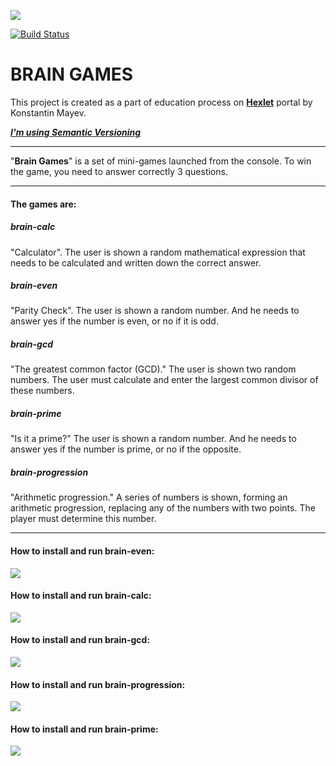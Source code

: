 <a href="https://codeclimate.com/github/kmayev/python-project-lvl1/maintainability"><img src="https://api.codeclimate.com/v1/badges/06967d6e483291247be1/maintainability" /></a>

[![Build Status](https://travis-ci.com/kmayev/python-project-lvl1.svg?branch=master)](https://travis-ci.com/kmayev/python-project-lvl1)

BRAIN GAMES
==================

This project is created as a part of education process on [**Hexlet**](https://ru.hexlet.io/pages/about?utm_source=github&utm_medium=link&utm_campaign=python-package) portal by Konstantin Mayev.

[***I'm using Semantic Versioning***](http://semver.org/lang/ru/)

***


"**Brain Games**" is a set of mini-games launched from the console. To win the game, you need to answer correctly 3 questions.
***

#### The games are:
##### brain-calc
"Calculator". The user is shown a random mathematical expression that needs to be calculated and written down the correct answer.
##### brain-even
"Parity Check". The user is shown a random number. And he needs to answer yes if the number is even, or no if it is odd.
##### brain-gcd
"The greatest common factor (GCD)." The user is shown two random numbers. The user must calculate and enter the largest common divisor of these numbers.
##### brain-prime
"Is it a prime?" The user is shown a random number. And he needs to answer yes if the number is prime, or no if the opposite.
##### brain-progression
"Arithmetic progression." A series of numbers is shown, forming an arithmetic progression, replacing any of the numbers with two points. The player must determine this number.
***

#### How to install and run brain-even:
<a href="https://asciinema.org/a/QCOPEQ7gJaVBk3Jiif1mhQujD" target="_blank"><img src="https://asciinema.org/a/QCOPEQ7gJaVBk3Jiif1mhQujD.svg" /></a>

#### How to install and run brain-calc:
<a href="https://asciinema.org/a/VPNmtjbLFHx6U6KKIZaMDNA5f" target="_blank"><img src="https://asciinema.org/a/VPNmtjbLFHx6U6KKIZaMDNA5f.svg" /></a>

#### How to install and run brain-gcd:
<a href="https://asciinema.org/a/vSxvF9FosMkbIKbSgd4fhy0m8" target="_blank"><img src="https://asciinema.org/a/vSxvF9FosMkbIKbSgd4fhy0m8.svg" /></a>

#### How to install and run brain-progression:
<a href="https://asciinema.org/a/BccX1S6YWS01pNUvusEi1YWOx" target="_blank"><img src="https://asciinema.org/a/BccX1S6YWS01pNUvusEi1YWOx.svg" /></a>

#### How to install and run brain-prime:
<a href="https://asciinema.org/a/fF51bwekIRiZ6E2roczW8xBNG" target="_blank"><img src="https://asciinema.org/a/fF51bwekIRiZ6E2roczW8xBNG.svg" /></a>